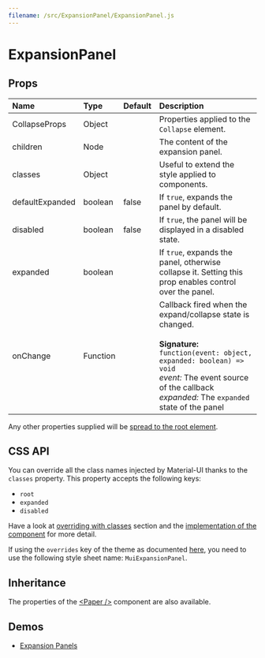 ```yaml
---
filename: /src/ExpansionPanel/ExpansionPanel.js
---
```


<!--- This documentation is automatically generated, do not try to edit it. -->

# ExpansionPanel



## Props

| Name | Type | Default | Description |
|:-----|:-----|:--------|:------------|
| CollapseProps | Object |  | Properties applied to the `Collapse` element. |
| children | Node |  | The content of the expansion panel. |
| classes | Object |  | Useful to extend the style applied to components. |
| defaultExpanded | boolean | false | If `true`, expands the panel by default. |
| disabled | boolean | false | If `true`, the panel will be displayed in a disabled state. |
| expanded | boolean |  | If `true`, expands the panel, otherwise collapse it. Setting this prop enables control over the panel. |
| onChange | Function |  | Callback fired when the expand/collapse state is changed.<br><br>**Signature:**<br>`function(event: object, expanded: boolean) => void`<br>*event:* The event source of the callback<br>*expanded:* The `expanded` state of the panel |

Any other properties supplied will be [spread to the root element](/guides/api#spread).

## CSS API

You can override all the class names injected by Material-UI thanks to the `classes` property.
This property accepts the following keys:
- `root`
- `expanded`
- `disabled`

Have a look at [overriding with classes](/customization/overrides#overriding-with-classes) section
and the [implementation of the component](https://github.com/mui-org/material-ui/tree/v1-beta/src/ExpansionPanel/ExpansionPanel.js)
for more detail.

If using the `overrides` key of the theme as documented
[here](/customization/themes#customizing-all-instances-of-a-component-type),
you need to use the following style sheet name: `MuiExpansionPanel`.

## Inheritance

The properties of the [&lt;Paper /&gt;](/api/paper) component are also available.

## Demos

- [Expansion Panels](/demos/expansion-panels)

